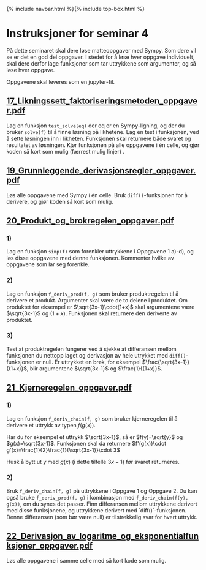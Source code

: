 {% include navbar.html %}{% include top-box.html %}

# Instruksjoner for seminar 4
På dette seminaret skal dere løse matteoppgaver med Sympy. Som dere vil se er det en god del oppgaver. I stedet for å løse hver oppgave individuelt, 
skal dere derfor lage funksjoner som tar uttrykkene som argumenter, og så løse hver oppgave. 

Oppgavene skal leveres som en jupyter-fil.


## [17_Likningssett_faktoriseringsmetoden_oppgaver.pdf](17_Likningssett_faktoriseringsmetoden_oppgaver.pdf)
Lag en funksjon `test_solve(eq)` der eq er en Sympy-ligning, og der du bruker `solve(f)` til å finne løsning på likhetene. Lag en test i funksjonen, ved å sette løsningen inn i likheten. 
Funksjonen skal returnere både svaret og resultatet av løsningen. Kjør funksjonen på alle oppgavene i én celle, og gjør koden så kort som mulig (færrest mulig linjer) . 

## [19_Grunnleggende_derivasjonsregler_oppgaver.pdf](19_Grunnleggende_derivasjonsregler_oppgaver.pdf)
Løs alle oppgavene med Sympy i én celle. Bruk `diff()`-funksjonen for å derivere, og gjør koden så kort som mulig.

## [20_Produkt_og_brokregelen_oppgaver.pdf](20_Produkt_og_brokregelen_oppgaver.pdf)

### 1)
Lag en funksjon `simp(f)` som forenkler uttrykkene i Oppgavene 1 a)-d), og løs disse oppgavene med denne funksjonen. Kommenter hvilke av oppgavene som lar seg forenkle.

### 2)
Lag en funksjon `f_deriv_prod(f, g)` som bruker produktregelen til å derivere et produkt. Argumenter skal være de to delene i produktet. 
Om produktet for eksempel er $\sqrt{3x-1}\cdot(1+x)$ skal argumentene være $\sqrt{3x-1}$ og $(1+x)$. Funksjonen skal returnere den deriverte av produktet.

### 3)
Test at produktregelen fungerer ved å sjekke at differansen mellom funksjonen du nettopp laget og derivasjon av hele utrykket med `diff()`-funksjonen er null.
Er uttrykket en brøk, for eksempel  $\frac{\sqrt{3x-1}}{(1+x)}$, blir argumentene $\sqrt{3x-1}$ og $\frac{1}{(1+x)}$. 


## [21_Kjerneregelen_oppgaver.pdf](21_Kjerneregelen_oppgaver.pdf)
### 1)
Lag en funksjon `f_deriv_chain(f, g)` som bruker kjerneregelen til å derivere et uttrykk av typen $f(g(x))$.

Har du for eksempel et uttrykk $\sqrt{3x-1}$, så er $f(y)=\sqrt{y}$ og $g(x)=\sqrt{3x-1}$. Funksjonen skal da returnere $f'(g(x))\cdot g'(x)=\frac{1}{2}\frac{1}{\sqrt{3x-1}}\cdot 3$

Husk å bytt ut $y$ med $g(x)$ (i dette tilfelle $3x-1$) før svaret returneres. 

### 2)
Bruk `f_deriv_chain(f, g)` på uttrykkene i Oppgave 1 og Oppgave 2. Du kan også bruke `f_deriv_prod(f, g)` i kombinasjon med `f_deriv_chain(f(y), g(x))`, om du synes det passer. 
Finn differansen mellom uttrykkene derivert med disse funksjonene, og uttrykkene derivert med ´diff()´-funksjonen. Denne differansen (som bør være null) er tilstrekkelig svar for hvert uttrykk. 


## [22_Derivasjon_av_logaritme_og_eksponentialfunksjoner_oppgaver.pdf](22_Derivasjon_av_logaritme_og_eksponentialfunksjoner_oppgaver.pdf)

Løs alle oppgavene i samme celle med så kort kode som mulig.
